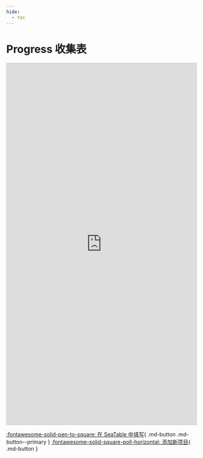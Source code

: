 ```yaml
---
hide:
  - toc
---
```


# Progress 收集表

<iframe className="dtable-embed" src="https://cloud.seatable.cn/dtable/collection-tables/0d5ae881-02d2-4cc8-8c33-a7b958d751e5/" frameBorder="0" width="100%" height="960" style="background: transparent; border: 1px solid #ccc;"></iframe>

[:fontawesome-solid-pen-to-square: 在 SeaTable 中填写](https://cloud.seatable.cn/dtable/collection-tables/0d5ae881-02d2-4cc8-8c33-a7b958d751e5/){ .md-button .md-button--primary } [:fontawesome-solid-square-poll-horizontal: 添加新项目](添加新项目.md){ .md-button }
